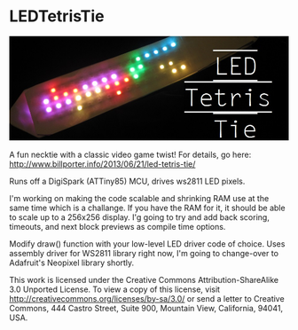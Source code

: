 LEDTetrisTie
============

![Alt text](/photos/title.JPG "Optional title")


A fun necktie with a classic video game twist! For details, go here: http://www.billporter.info/2013/06/21/led-tetris-tie/

Runs off a DigiSpark (ATTiny85) MCU, drives ws2811 LED pixels. 

I'm working on making the code scalable and shrinking RAM use at the same time which is a challange. If you have the
RAM for it, it should be able to scale up to a 256x256 display. I'g going to try and add back scoring, timeouts, and 
next block previews as compile time options. 

Modify draw() function with your low-level LED driver code of choice. Uses assembly driver for WS2811 library right now, 
I'm going to change-over to Adafruit's Neopixel library shortly. 

This work is licensed under the Creative Commons Attribution-ShareAlike 3.0 Unported License.
To view a copy of this license, visit http://creativecommons.org/licenses/by-sa/3.0/ or
send a letter to Creative Commons, 444 Castro Street, Suite 900, Mountain View, California, 94041, USA.
